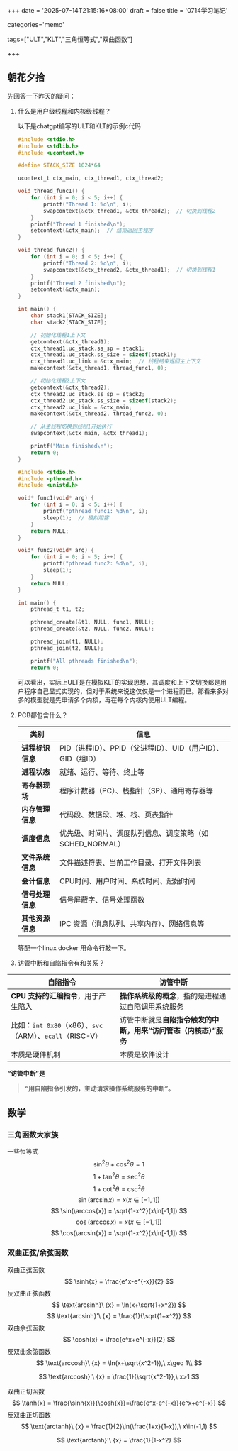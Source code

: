 +++
date = '2025-07-14T21:15:16+08:00'
draft = false
title = '0714学习笔记'

categories='memo'

tags=["ULT","KLT","三角恒等式","双曲函数"]

+++

## 朝花夕拾

先回答一下昨天的疑问：

1. 什么是用户级线程和内核级线程？

   以下是chatgpt编写的ULT和KLT的示例c代码

   ```c
   #include <stdio.h>
   #include <stdlib.h>
   #include <ucontext.h>
   
   #define STACK_SIZE 1024*64
   
   ucontext_t ctx_main, ctx_thread1, ctx_thread2;
   
   void thread_func1() {
       for (int i = 0; i < 5; i++) {
           printf("Thread 1: %d\n", i);
           swapcontext(&ctx_thread1, &ctx_thread2);  // 切换到线程2
       }
       printf("Thread 1 finished\n");
       setcontext(&ctx_main);  // 结束返回主程序
   }
   
   void thread_func2() {
       for (int i = 0; i < 5; i++) {
           printf("Thread 2: %d\n", i);
           swapcontext(&ctx_thread2, &ctx_thread1);  // 切换到线程1
       }
       printf("Thread 2 finished\n");
       setcontext(&ctx_main);
   }
   
   int main() {
       char stack1[STACK_SIZE];
       char stack2[STACK_SIZE];
   
       // 初始化线程1上下文
       getcontext(&ctx_thread1);
       ctx_thread1.uc_stack.ss_sp = stack1;
       ctx_thread1.uc_stack.ss_size = sizeof(stack1);
       ctx_thread1.uc_link = &ctx_main;  // 线程结束返回主上下文
       makecontext(&ctx_thread1, thread_func1, 0);
   
       // 初始化线程2上下文
       getcontext(&ctx_thread2);
       ctx_thread2.uc_stack.ss_sp = stack2;
       ctx_thread2.uc_stack.ss_size = sizeof(stack2);
       ctx_thread2.uc_link = &ctx_main;
       makecontext(&ctx_thread2, thread_func2, 0);
   
       // 从主线程切换到线程1开始执行
       swapcontext(&ctx_main, &ctx_thread1);
   
       printf("Main finished\n");
       return 0;
   }
   ```

   ```c
   #include <stdio.h>
   #include <pthread.h>
   #include <unistd.h>
   
   void* func1(void* arg) {
       for (int i = 0; i < 5; i++) {
           printf("pthread func1: %d\n", i);
           sleep(1);  // 模拟阻塞
       }
       return NULL;
   }
   
   void* func2(void* arg) {
       for (int i = 0; i < 5; i++) {
           printf("pthread func2: %d\n", i);
           sleep(1);
       }
       return NULL;
   }
   
   int main() {
       pthread_t t1, t2;
   
       pthread_create(&t1, NULL, func1, NULL);
       pthread_create(&t2, NULL, func2, NULL);
   
       pthread_join(t1, NULL);
       pthread_join(t2, NULL);
   
       printf("All pthreads finished\n");
       return 0;
   ```

   可以看出，实际上ULT是在模拟KLT的实现思想，其调度和上下文切换都是用户程序自己显式实现的，但对于系统来说这仅仅是一个进程而已。那看来多对多的模型就是先申请多个内核，再在每个内核内使用ULT编程。
2. PCB都包含什么？

   | **类别**         | **信息**                                                    |
   | ---------------- | ----------------------------------------------------------- |
   | **进程标识信息** | PID（进程ID）、PPID（父进程ID）、UID（用户ID）、GID（组ID） |
   | **进程状态**     | 就绪、运行、等待、终止等                                    |
   | **寄存器现场**   | 程序计数器（PC）、栈指针（SP）、通用寄存器等                |
   | **内存管理信息** | 代码段、数据段、堆、栈、页表指针                            |
   | **调度信息**     | 优先级、时间片、调度队列信息、调度策略（如 SCHED_NORMAL）   |
   | **文件系统信息** | 文件描述符表、当前工作目录、打开文件列表                    |
   | **会计信息**     | CPU时间、用户时间、系统时间、起始时间                       |
   | **信号处理信息** | 信号屏蔽字、信号处理函数                                    |
   | **其他资源信息** | IPC 资源（消息队列、共享内存）、网络信息等                  |

   等配一个linux docker 用命令行敲一下。
3. 访管中断和自陷指令有和关系？

| 自陷指令                                                 | 访管中断                                                     |
| -------------------------------------------------------- | ------------------------------------------------------------ |
| **CPU 支持的汇编指令**，用于产生陷入                     | **操作系统级的概念**，指的是进程通过自陷调用系统服务         |
| 比如：`int 0x80`（x86）、`svc`（ARM）、`ecall`（RISC-V） | 访管中断就是**自陷指令触发的中断，用来“访问管态（内核态）”服务** |
| 本质是硬件机制                                           | 本质是软件设计                                               |

**“访管中断”是**

> **“用自陷指令引发的，主动请求操作系统服务的中断”。**

## 数学

### 三角函数大家族

一些恒等式
$$
\sin^2{\theta} + \cos^2{\theta} = 1
$$
$$
1 + \tan^2{\theta} = \sec^2{\theta}
$$
$$
1 + \cot^2{\theta} = \csc^2{\theta}
$$
$$
\sin(\arcsin{x}) = x(x\in[-1,1])
$$
$$
\sin(\arccos{x}) = \sqrt{1-x^2}(x\in[-1,1])
$$
$$
\cos(\arccos{x}) = x(x\in[-1,1])
$$
$$
\cos(\arcsin{x}) = \sqrt{1-x^2}(x\in[-1,1])
$$

### 双曲正弦/余弦函数

双曲正弦函数
$$
\sinh{x} = \frac{e^x-e^{-x}}{2}
$$
反双曲正弦函数
$$
	\text{arcsinh}\ {x} = \ln(x+\sqrt{1+x^2})
$$
$$
\text{arcsinh}'\ {x} = \frac{1}{\sqrt{1+x^2}}
$$
双曲余弦函数
$$
\cosh{x} = \frac{e^x+e^{-x}}{2}
$$
反双曲余弦函数
$$
\text{arccosh}\ {x} = \ln(x+\sqrt{x^2-1}),\ x\geq 1\\
$$

$$
	\text{arccosh}'\ {x} = \frac{1}{\sqrt{x^2-1}},\ x>1
$$

双曲正切函数
$$
\tanh{x} = \frac{\sinh{x}}{\cosh{x}}=\frac{e^x-e^{-x}}{e^x+e^{-x}}
$$
反双曲正切函数
$$
\text{arctanh}\ {x} = \frac{1}{2}\ln(\frac{1+x}{1-x}),\ x\in(-1,1)
$$

$$
	\text{arctanh}'\ {x} = \frac{1}{1-x^2}
$$

